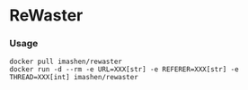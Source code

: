 # ReWaster
### Usage
```
docker pull imashen/rewaster
docker run -d --rm -e URL=XXX[str] -e REFERER=XXX[str] -e THREAD=XXX[int] imashen/rewaster
